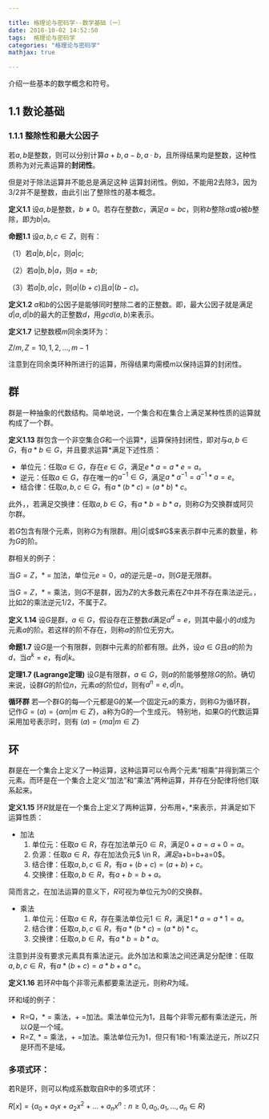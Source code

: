 ```yaml
---

title: 格理论与密码学--数学基础（一）
date: 2018-10-02 14:52:50
tags:  格理论与密码学
categories: "格理论与密码学"
mathjax: true

---
```


介绍一些基本的数学概念和符号。<!--more-->

## 1.1 数论基础

### 1.1.1 整除性和最大公因子

若$a,b$是整数，则可以分别计算$a+b,a-b,a \cdot b$，且所得结果均是整数，这种性质称为对元素运算的**封闭性**。

但是对于除法运算并不能总是满足这种 运算封闭性。例如，不能用2去除3，因为3/2并不是整数，由此引出了整除性的基本概念。

**定义1.1** 设$a,b$是整数，$b \neq 0$。若存在整数$c$，满足$a=bc$，则称$b$整除$a$或$a$被$b$整除，即为$b|a$。

**命题1.1** 设$a,b,c \in Z$，则有：

（1）若$a|b,b|c$，则$a|c$;

（2）若$a|b,b|a$，则$a=\pm b$;

（3）若$a|b,a|c$，则$a|(b+c)$且$a|(b-c)$。

**定义1.2** $a$和$b$的公因子是能够同时整除二者的正整数。即，最大公因子就是满足$d|a,d|b$的最大的正整数$d$，用$gcd(a,b)$来表示。


**定义1.7**  记整数模$m$同余类环为：

 $Z/m ,Z={10,1,2,\dots,m-1}$

注意到在同余类环种所进行的运算，所得结果均需模$m$以保持运算的封闭性。

## 群

群是一种抽象的代数结构。简单地说，一个集合和在集合上满足某种性质的运算就构成了一个群。

**定义1.13** 群包含一个非空集合$G$和一个运算$\ast$，运算保持封闭性，即对与$a,b \in G$，有$a \ast b \in G$，并且要求运算$\ast$满足下述性质：

- 单位元：任取$a \in G$，存在$e \in G$，满足$e \ast a=a \ast e=a$。
- 逆元：任取$a \in G$，存在唯一的$a^{-1} \in G$，满足$a \ast a^{-1}=a^{-1} \ast a=e$。
- 结合律：任取$a,b,c \in G$，有$a \ast(b \ast c) = (a \ast b) \ast c$。

此外，，若满足交换律：任取$a,b \in G$，有$a \ast b = b \ast a$，则称$G$为交换群或阿贝尔群。

若$G$包含有限个元素，则称$G$为有限群。用$|G|$或$#G$来表示群中元素的数量，称为$G$的阶。

群相关的例子：

当$G=Z$，* = 加法，单位元$e=0$，$a$的逆元是$-a$，则$G$是无限群。

当$G=Z$，* = 乘法，则$G$不是群，因为$Z$的大多数元素在$Z$中并不存在乘法逆元。，比如2的乘法逆元1/2，不属于$Z$。


**定义 1.14** 设$G$是群，$a \in G$，假设存在正整数$d$满足$a^d = e$，则其中最小的$d$成为元素$a$的阶。若这样的阶不存在，则称$a$的阶位无穷大。

**命题1.7** 设$G$是一个有限群，则群中元素的阶都有限。此外，设$a \in G$且$a$的阶为$d$，当$a^k = e$，有$d|k$。

**定理1.7 (Lagrange定理)** 设$G$是有限群，$a \in G$，则$a$的阶能够整除$G$的阶。确切来说，设群$G$的阶位$n$，元素$a$的阶位$d$，则有$a^n = e,d|n$。

**循环群** 若—个群G的每—个元都是G的某—个固定元a的乘方，则称G为循环群，记作$G=(a)=\lbrace am |m∈Z \rbrace$，a称为G的—个生成元。
特别地，如果G的代数运算采用加号表示时，则有 $(a)=\lbrace ma |m∈Z \rbrace$

## 环

群是在一个集合上定义了一种运算，这种运算可以令两个元素“相乘”并得到第三个元素。而环是在一个集合上定义“加法”和“乘法”两种运算，并存在分配律将他们联系起来。

**定义1.15** 环$R$就是在一个集合上定义了两种运算，分布用$+,*$来表示，并满足如下运算性质：

- 加法
	1. 单位元：任取$a \in R$，存在加法单元$0 \in R$，满足$0+a=a+0=a$。
	2. 负源：任取$a \in R$，存在加法负元$  \in R$，满足$a+b=b+a=0$。
	3. 结合律：任取$a,b,c \in R$，有$a+(b+c)=(a+b)+c$。
	4. 交换律：任取$a,b \in R$，有$a+b=b+a$。
	
简而言之，在加法运算的意义下，$R$可视为单位元为0的交换群。

- 乘法
	1. 单位元：任取$a \in R$，存在乘法单位元$1 \in R$，满足$1 \ast a=a \ast 1=a$。
	2. 结合律：任取$a,b,c \in R$，有$a \ast (b \ast c) = (a \ast b) \ast c$。
	3. 交换律：任取$a,b \in R$，有$a \ast b = b \ast a$。
 
注意到并没有要求元素具有乘法逆元。此外加法和乘法之间还满足分配律：任取$a,b,c \in R$，有$a \ast (b+c) = a \ast b + a \ast c$。

**定义1.16** 若环$R$中每个非零元素都要乘法逆元，则称$R$为域。

环和域的例子：

- R=Q，$\ast$ = 乘法，+ =加法。乘法单位元为1，且每个非零元都有乘法逆元，所以$Q$是一个域。
- R=Z, $\ast$ = 乘法，+ =加法。乘法单位元为1，但只有1和-1有乘法逆元，所以Z只是环而不是域。


### 多项式环：

若R是环，则可以构成系数取自R中的多项式环：

$R[x] = \lbrace a_0 + a_1 x + a_2 x^2 + \dots + a_n x^n: n \geq 0, a_0, a_1, \dots, a_n \in R \rbrace$









